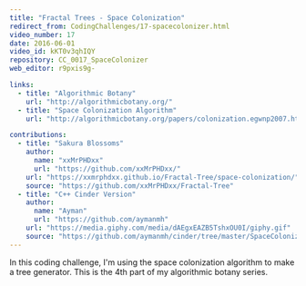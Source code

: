 ```yaml
---
title: "Fractal Trees - Space Colonization"
redirect_from: CodingChallenges/17-spacecolonizer.html
video_number: 17
date: 2016-06-01
video_id: kKT0v3qhIQY
repository: CC_0017_SpaceColonizer
web_editor: r9pxis9g-

links:
  - title: "Algorithmic Botany"
    url: "http://algorithmicbotany.org/"
  - title: "Space Colonization Algorithm"
    url: "http://algorithmicbotany.org/papers/colonization.egwnp2007.html"

contributions:
  - title: "Sakura Blossoms"
    author:
      name: "xxMrPHDxx"
      url: "https://github.com/xxMrPHDxx/"
    url: "https://xxmrphdxx.github.io/Fractal-Tree/space-colonization/"
    source: "https://github.com/xxMrPHDxx/Fractal-Tree"
  - title: "C++ Cinder Version"
    author:
      name: "Ayman"
      url: "https://github.com/aymanmh"
    url: "https://media.giphy.com/media/dAEgxEAZB5TshxOU0I/giphy.gif"
    source: "https://github.com/aymanmh/cinder/tree/master/SpaceColonization"
---
```


In this coding challenge, I'm using the space colonization algorithm to make a tree generator. This is the 4th part of my algorithmic botany series.
